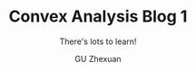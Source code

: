 ---
layout: post
title: Convex Analysis Blog 1
subtitle: There's lots to learn!
gh-repo: daattali/beautiful-jekyll
gh-badge: [star, fork, follow]
tags: [test]
comments: true
mathjax: true
author: GU Zhexuan
---